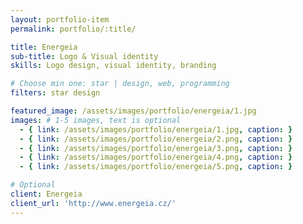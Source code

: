 ```yaml
---
layout: portfolio-item
permalink: portfolio/:title/

title: Energeia
sub-title: Logo & Visual identity
skills: Logo design, visual identity, branding

# Choose min one: star | design, web, programming
filters: star design

featured_image: /assets/images/portfolio/energeia/1.jpg
images: # 1-5 images, text is optional
  - { link: /assets/images/portfolio/energeia/1.jpg, caption: }
  - { link: /assets/images/portfolio/energeia/2.png, caption: }
  - { link: /assets/images/portfolio/energeia/3.png, caption: }
  - { link: /assets/images/portfolio/energeia/4.png, caption: }
  - { link: /assets/images/portfolio/energeia/5.png, caption: }

# Optional
client: Energeia
client_url: 'http://www.energeia.cz/'
---
```

